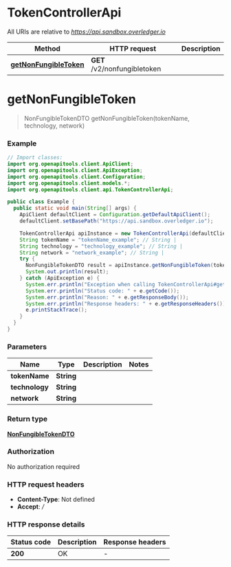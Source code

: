 # TokenControllerApi

All URIs are relative to *https://api.sandbox.overledger.io*

Method | HTTP request | Description
------------- | ------------- | -------------
[**getNonFungibleToken**](TokenControllerApi.md#getNonFungibleToken) | **GET** /v2/nonfungibletoken | 


<a name="getNonFungibleToken"></a>
# **getNonFungibleToken**
> NonFungibleTokenDTO getNonFungibleToken(tokenName, technology, network)



### Example
```java
// Import classes:
import org.openapitools.client.ApiClient;
import org.openapitools.client.ApiException;
import org.openapitools.client.Configuration;
import org.openapitools.client.models.*;
import org.openapitools.client.api.TokenControllerApi;

public class Example {
  public static void main(String[] args) {
    ApiClient defaultClient = Configuration.getDefaultApiClient();
    defaultClient.setBasePath("https://api.sandbox.overledger.io");

    TokenControllerApi apiInstance = new TokenControllerApi(defaultClient);
    String tokenName = "tokenName_example"; // String | 
    String technology = "technology_example"; // String | 
    String network = "network_example"; // String | 
    try {
      NonFungibleTokenDTO result = apiInstance.getNonFungibleToken(tokenName, technology, network);
      System.out.println(result);
    } catch (ApiException e) {
      System.err.println("Exception when calling TokenControllerApi#getNonFungibleToken");
      System.err.println("Status code: " + e.getCode());
      System.err.println("Reason: " + e.getResponseBody());
      System.err.println("Response headers: " + e.getResponseHeaders());
      e.printStackTrace();
    }
  }
}
```

### Parameters

Name | Type | Description  | Notes
------------- | ------------- | ------------- | -------------
 **tokenName** | **String**|  |
 **technology** | **String**|  |
 **network** | **String**|  |

### Return type

[**NonFungibleTokenDTO**](NonFungibleTokenDTO.md)

### Authorization

No authorization required

### HTTP request headers

 - **Content-Type**: Not defined
 - **Accept**: */*

### HTTP response details
| Status code | Description | Response headers |
|-------------|-------------|------------------|
**200** | OK |  -  |

